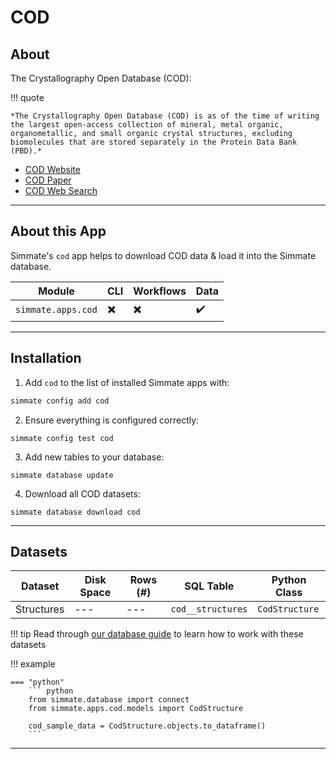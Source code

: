 # COD

## About

The Crystallography Open Database (COD):


!!! quote

    *The Crystallography Open Database (COD) is as of the time of writing the largest open-access collection of mineral, metal organic, organometallic, and small organic crystal structures, excluding biomolecules that are stored separately in the Protein Data Bank (PBD).*

 - [COD Website](http://www.bcpcpesticidecompendium.org/introduction.html)
 - [COD Paper](https://doi.org/10.1007/978-3-319-42913-7_66-1)
 - [COD Web Search](https://www.crystallography.net/cod/search.html)

--------------------------------------------------------------------------------

## About this App

Simmate's `cod` app helps to download COD data & load it into the Simmate database.

| Module             | CLI                      | Workflows                | Data               |
| ------------------ | ------------------------ | ------------------------ | ------------------ |
| `simmate.apps.cod` | :heavy_multiplication_x: | :heavy_multiplication_x: | :heavy_check_mark: |

--------------------------------------------------------------------------------

## Installation

1. Add `cod` to the list of installed Simmate apps with:
``` bash
simmate config add cod
```

2. Ensure everything is configured correctly:
``` shell
simmate config test cod
```

3. Add new tables to your database:
``` shell
simmate database update
```

4. Download all COD datasets:
``` shell
simmate database download cod
```

--------------------------------------------------------------------------------

## Datasets

| Dataset    | Disk Space | Rows (#) | SQL Table         | Python Class   |
| ---------- | ---------- | -------- | ----------------- | -------------- |
| Structures | ---        | ---      | `cod__structures` | `CodStructure` |

!!! tip
    Read through [our database guide](/full_guides/database/basic_use.md) to learn how to work with these datasets

!!! example

    === "python"
        ``` python
        from simmate.database import connect
        from simmate.apps.cod.models import CodStructure

        cod_sample_data = CodStructure.objects.to_dataframe()
        ```

--------------------------------------------------------------------------------
